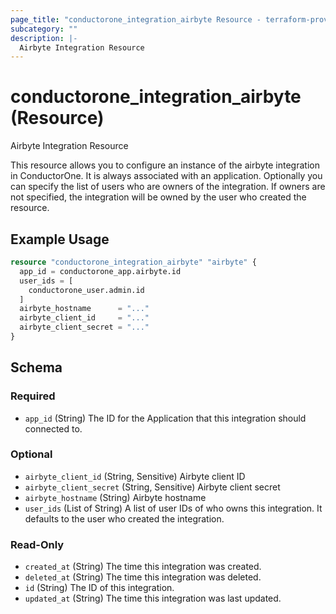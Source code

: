 ```yaml
---
page_title: "conductorone_integration_airbyte Resource - terraform-provider-conductorone"
subcategory: ""
description: |-
  Airbyte Integration Resource
---
```


# conductorone_integration_airbyte (Resource)

Airbyte Integration Resource

This resource allows you to configure an instance of the airbyte integration in ConductorOne.
It is always associated with an application. Optionally you can specify the list of users who are owners of the integration.
If owners are not specified, the integration will be owned by the user who created the resource.

## Example Usage

```terraform
resource "conductorone_integration_airbyte" "airbyte" {
  app_id = conductorone_app.airbyte.id
  user_ids = [
    conductorone_user.admin.id
  ]
  airbyte_hostname      = "..."
  airbyte_client_id     = "..."
  airbyte_client_secret = "..."
}
```

<!-- schema generated by tfplugindocs -->
## Schema

### Required

- `app_id` (String) The ID for the Application that this integration should connected to.

### Optional

- `airbyte_client_id` (String, Sensitive) Airbyte client ID
- `airbyte_client_secret` (String, Sensitive) Airbyte client secret
- `airbyte_hostname` (String) Airbyte hostname
- `user_ids` (List of String) A list of user IDs of who owns this integration. It defaults to the user who created the integration.

### Read-Only

- `created_at` (String) The time this integration was created.
- `deleted_at` (String) The time this integration was deleted.
- `id` (String) The ID of this integration.
- `updated_at` (String) The time this integration was last updated.
